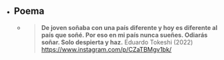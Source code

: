 - ## Poema
	- > **De joven 
	  soñaba con una país diferente
	  y hoy es diferente al país que soñé.
	  Por eso en mi país
	  nunca sueñes.
	  Odiarás soñar.
	  Solo despierta y haz.**
	  Eduardo Tokeshi (2022)
	  https://www.instagram.com/p/CZaTBMgv1bk/